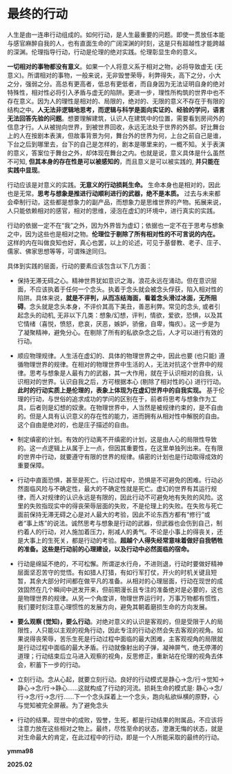 # 最终的行动

人生是由一连串行动组成的。如何行动，是人生最重要的问题。即使一贯放任本能与感官麻醉自我的人，也有直面生命的广阔深渊的时刻，这是只有超越性才能跨越的深渊。伦理指导行动，行动是伦理的绝对实践。伦理彰显生命的意义。

**一切相对的事物都没有意义**。如果一个人将意义系于相对之物，必将导致虚无 (无意义)。所谓相对的事物，一般来说，无非毁誉荣辱，利弊得失，高下之分，小大之分，强弱之分。高总有更高者，低总有更低者，而自身因为无法证明自身的绝对特殊性，相对性必将引入矛盾与虚无的陷阱。更进一步，理性所构筑的世界中也不存在意义。因为人的理性是相对的、局限的，绝对的、无限的意义不存在于有限的结构之中。**人无法非逻辑地思考，而逻辑与科学是面向实证的、经验的学问，语言无法回答先验的问题**。想要理解建筑，认识人在建筑中的位置，需要看到房间外的信息才行。人从被抛向世界，到被世界回收，永远无法处于世界的外部。好比舞台上的人在按剧本表演，但故事背景为何，舞台外的世界为何，上台之前自己是谁，下台之后到哪里去，台下的自己是怎样的，剧本是哪里来的，一概不知。关于表演的意义，答案位于舞台之外，却体现在舞台之内。也就是说，意义具体是什么虽然不可知, **但其本身的存在性是可以被感知的**，而且意义是可以被实践的, **并只能在实践中显现**。

行动应该是对意义的实践。**无意义的行动损耗生命。** 生命本身也是相对的，因此也是无常。**思考与想象是推进行动顺利进行的武器，绝不是本质。** 过去与未来都会牵制行动，这些都是想象力的副产品，而想象力是思维世界的产物。拓展来说，人只能依赖相对的感官，相对的思维，浸泡在虚幻的环境中，进行真实的实践。

行动的依据一定不在“我”之外，因为外界皆为虚幻；依据也一定不在于思考与想象之中，因为这些也是相对之物。**伦理位于剔除了所有相对性的不可言说的内在。** 这样的内在叫做良知也好，真心也罢，以上的论述，可见于基督教、老子、庄子、儒家、佛家思想等等，可谓殊途同归。

具体到实践的层面，行动的要素应该包含以下几方面：

* 保持无滞无碍之心。精神世界犹如意识之海，浪花永远在涌动。但在意识层面，不应该执着于任何一个念头。执着于念头就会被念头俘获，陷入相对性的陷阱。具体来说，**就是不评判，从而冻结海面，看着念头滑过冰面，无所阻碍**。念头就是念头本身，不评价其高下美丑，善恶利弊。常见的念头, 或者引起念头的动机, 无非以下几类：想象/幻想，评判，情欲，爱欲，恐惧，以及其它情绪（喜悦，愤怒，悲哀，厌恶，嫉妒，骄傲，自卑，悔疚）。这一步是为了凝聚精神，避免分心。在剔除了所有的私欲杂念之后，人才可以进行有效的行动。

* 顺应物理规律。人生活在虚幻的、具体的物理世界之中，因此也要 (也只能) 遵循物理世界的规律。在相对的物理世界中生活的人，无法对抗这个世界中的规律。思考与想象是人最有力的武器，其一大作用，就在于认识相对的自我，认识相对的世界。认识自我之后，方可根据本心 (剔除了相对性的心) 进行行动。**此时的行动实质上是伦理的，表象上体现为在虚幻世界中的自我实现。** 基于伦理的行动，与世俗的追求成功的学问的区别在于，前者将思考与想象作为工具，后者则是幻想的奴隶。在物理世界中，人当然是被规律约束的，是不自由的。但是人具有认识意义的存在性的能力，进而拥有从相对性中解脱的自由。这个自由是绝对的，也是庄子描述的自由。

* 制定缜密的计划。有效的行动离不开缜密的计划，这是由人心的局限性导致的。这一点逻辑上从属于上一点，但因其重要性，在这里单独列出来。在有限的世界中行动，就要遵守有限的世界的规律。缜密的计划也是行动取得成效的重要保障。

* 行动中直面恐惧，甚至是死亡。行动过程中，恐惧是不可避免的困难。行动必然面临风险与不确定性，最大的不确定性就是死亡。虚幻的世界有其运行规律，而人对规律的认识永远是有限的，因此行动不可避免地有失败的风险。这里的失败指现实中的得丧荣辱层面的失败，不是伦理上的失败。在失败与死亡面前保持无滞无碍之心是对人最大的考验，因此不论东西方都有“修行”或者“事上炼”的说法。诚然思考与想象是行动的武器，但武器也会伤到自己，制约着人的行动，对人施加着压力，削减人的勇气。不论是小事上的得丧关，还是大事上的生死关，都是行动的考验。**超越个人得失经常意味着做好自我牺牲的准备。这些是行动前的心理建设，以及行动中必然面临的宿命。**

* 行动是绵延不绝的，不可松懈。所谓逆水行舟，不进则退，行动时要做好精神层面坚忍苦守的觉悟。有如猎人打猎，有如行军打仗，开火的时机关键且短暂，其余大部分时间都在做平凡的准备。从相对的心理层面，行动在现世的成效固然在几个瞬间中迸发开来，但前期漫长且专注的准备绝对是必要的，这也是物理世界的规律。从另一个角度讲，物理世界运行时，万事万物都有惯性，我们要时刻注意心理惯性的发展方向，避免其朝着磨损生命的方向发展。

* **要么观察 (觉知)，要么行动**。对绝对意义的认识是客观的，但是受限于人的局限性，人只能以主观的视角行动，因此专注的行动必然会失去客观的视角。如果说得丧荣辱，苦乐生死是行动过程中面临的最大困难，主客观视角的局限就是行动过程中面临的最大矛盾。行动就像射出的子弹，凝神屏气，绝无停滞的道理；行动结束后立马进入观察的视角，反思修正，重新站在伦理的视角去体会，积蓄下一步的行动。

* 立刻行动。念从心起，就要立刻行动。良好的行动模式是静心->念/行->觉知->静心->念/行->静心......这就构成了行动的河流。损耗生命的模式是: 静心->念/行->念/行->念/行......下一个念头踩着上一个念头，跑向私欲纵横的原野，心与觉知被完全屏蔽。为了避免念头

* 行动的结果。现世中的成败，毁誉，生死，都是行动结果的附属品，不应该将注意力放在这些相对之物上。最终，尽性至命的状态，澄澈无悔的状态，就是对生命最大的肯定，在此过程中的行动，即是一个人所能采取的最终的行动。


**ymma98**

**2025.02**


<!--stackedit_data:
eyJoaXN0b3J5IjpbLTI0OTk4MTM2MCwxOTE3MTY1NzQxLDE1Nz
Q3NzEyMjgsOTY4OTA1OTI4LDE4MzQ5MDQxMyw4MDEzNTYzMzgs
LTE2ODUyNjY3MzMsMTA0NzQ1NjM3OCwxNzE0MzU4Nzg3LDIxMz
E1Njg3N119
-->